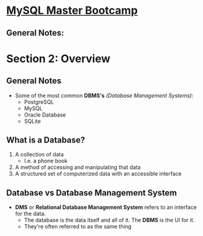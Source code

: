 # <u>MySQL Master Bootcamp</u>

## General Notes:

# Section 2: Overview

## General Notes

- Some of the most common __DBMS's__ _(Database Management Systems)_:
  - PostgreSQL
  - MySQL
  - Oracle Database
  - SQLite

## What is a Database?

1. A collection of data
   - I.e. a phone book
2. A method of accessing and manipulating that data
3. A structured set of computerized data with an accessible interface


## Database vs Database Management System

- __DMS__ or __Relational Database Management System__ refers to an interface 
  for the data.
  - The database is the data itself and all of it. The __DBMS__ is the UI for it.
  - They're often referred to as the same thing